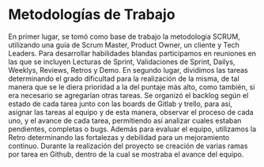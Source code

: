 # Metodologías de Trabajo

En primer lugar, se tomó como base de trabajo la metodologia SCRUM, utilizando una guía de Scrum Master, Product Owner, un cliente y Tech Leaders. Para desarrollar habilidades blandas participamos en reuniones en las que se incluyen Lecturas de Sprint, Validaciones de Sprint, Dailys, Weeklys, Reviews, Retros y Demo.
En segundo lugar, dividimos las tareas determinando el grado dificultad para la realización de la misma, de tal manera que se le diera prioridad a la del puntaje más alto, como también, si era necesario se agregarían otras tareas. Se organizó el backlog según el estado de cada tarea junto con las boards de Gitlab y trello, para así, asignar las tareas al equipo y de esta manera, observar el proceso de cada uno, y el avance de cada tarea, permitiendo así analizar cuales estaban pendientes, completas o bugs. Además para evaluar el equipo, utilizamos la Retro determinando las fortalezas y debilidad para un mejoramiento continuo.
Durante la realización del proyecto se creación de varias ramas por tarea en Github, dentro de la cual se mostraba el avance del equipo.
